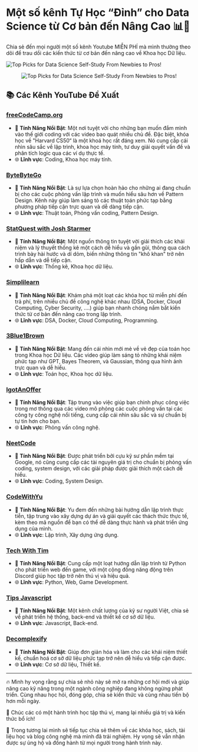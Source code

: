# Một số kênh Tự Học “Đỉnh” cho Data Science từ Cơ bản đến Nâng Cao 📊🚀

Chia sẻ đến mọi người một số kênh Youtube MIỄN PHÍ mà mình thường theo dõi để trau dồi các kiến thức từ cơ bản đến nâng cao về Khoa học Dữ liệu.

![Top Picks for Data Science Self-Study From Newbies to Pros!](https://github.com/kh4nh12/self_study_ds/assets/62872625/460a73b8-eec1-4b41-884b-8276e824479b)

<p align="center">
  <img src="https://github.com/kh4nh12/self_study_ds/assets/62872625/460a73b8-eec1-4b41-884b-8276e824479b" alt="Top Picks for Data Science Self-Study From Newbies to Pros!">
</p>




## 📚 Các Kênh YouTube Đề Xuất

### [freeCodeCamp.org](https://www.youtube.com/@freecodecamp)
- 🌟 **Tính Năng Nổi Bật**: Một nơi tuyệt vời cho những bạn muốn đắm mình vào thế giới coding với các video bao quát nhiều chủ đề. Đặc biệt, khóa học về "Harvard CS50“  là một khoá học rất đáng xem. Nó cung cấp cái nhìn sâu sắc về lập trình, khoa học máy tính, tư duy giải quyết vấn đề và phân tích logic qua các ví dụ thực tế.
- 🌐 **Lĩnh vực**: Coding, Khoa học máy tính.

### [ByteByteGo](https://www.youtube.com/@ByteByteGo)
- 🌟 **Tính Năng Nổi Bật**: Là sự lựa chọn hoàn hảo cho những ai đang chuẩn bị cho các cuộc phỏng vấn lập trình và muốn hiểu sâu hơn về Pattern Design. Kênh này giúp làm sáng tỏ các thuật toán phức tạp bằng phương pháp tiếp cận trực quan và dễ dàng tiếp cận.
- 🌐 **Lĩnh vực**: Thuật toán, Phỏng vấn coding, Pattern Design.

### [StatQuest with Josh Starmer](https://www.youtube.com/@statquest)
- 🌟 **Tính Năng Nổi Bật**: Một nguồn thông tin tuyệt vời giải thích các khái niệm và lý thuyết thống kê một cách dễ hiểu và gần gũi, thông qua cách trình bày hài hước và dí dỏm, biến những thông tin "khô khan" trở nên hấp dẫn và dễ tiếp cận.
- 🌐 **Lĩnh vực**: Thống kê, Khoa học dữ liệu.

### [Simplilearn](https://www.youtube.com/user/Simplilearn)
- 🌟 **Tính Năng Nổi Bật**: Khám phá một loạt các khóa học từ miễn phí đến trả phí, trên nhiều chủ đề công nghệ khác nhau (DSA, Docker, Cloud Computing, Cyber Security, ….) giúp bạn nhanh chóng nắm bắt kiến thức từ cơ bản đến nâng cao trong lập trình.
- 🌐 **Lĩnh vực**: DSA, Docker, Cloud Computing, Programming.

### [3Blue1Brown](https://www.youtube.com/@3blue1brown)
- 🌟 **Tính Năng Nổi Bật**: Mang đến cái nhìn mới mẻ về vẻ đẹp của toán học trong Khoa học Dữ liệu. Các video giúp làm sáng tỏ những khái niệm phức tạp như GPT, Bayes Theorem, và Gaussian, thông qua hình ảnh trực quan và dễ hiểu.
- 🌐 **Lĩnh vực**: Toán học, Khoa học dữ liệu.

### [IgotAnOffer](https://www.youtube.com/@IGotAnOffer-Engineering)
- 🌟 **Tính Năng Nổi Bật**: Tập trung vào việc giúp bạn chinh phục công việc trong mơ thông qua các video mô phỏng các cuộc phỏng vấn tại các công ty công nghệ nổi tiếng, cung cấp cái nhìn sâu sắc và sự chuẩn bị tự tin hơn cho bạn.
- 🌐 **Lĩnh vực**: Phỏng vấn công nghệ.

### [NeetCode](https://www.youtube.com/@NeetCode)
- 🌟 **Tính Năng Nổi Bật**: Được phát triển bởi cựu kỹ sư phần mềm tại Google, nó cũng cung cấp các tài nguyên giá trị cho chuẩn bị phỏng vấn coding, system design, với các giải pháp được giải thích một cách dễ hiểu.
- 🌐 **Lĩnh vực**: Coding, System Design.

### [CodeWithYu](https://www.youtube.com/@CodeWithYu)
- 🌟 **Tính Năng Nổi Bật**: Yu đem đến những bài hướng dẫn lập trình thực tiễn, tập trung vào xây dựng dự án và giải quyết các thách thức thực tế, kèm theo mã nguồn để bạn có thể dễ dàng thực hành và phát triển ứng dụng của mình.
- 🌐 **Lĩnh vực**: Lập trình, Xây dựng ứng dụng.

### [Tech With Tim](https://www.youtube.com/@TechWithTim)
- 🌟 **Tính Năng Nổi Bật**: Cung cấp một loạt hướng dẫn lập trình từ Python cho phát triển web đến game, với một cộng đồng năng động trên Discord giúp học tập trở nên thú vị và hiệu quả.
- 🌐 **Lĩnh vực**: Python, Web, Game Development.

### [Tips Javascript](https://www.youtube.com/@anonystick)
- 🌟 **Tính Năng Nổi Bật**: Một kênh chất lượng của kỹ sư người Việt, chia sẻ về phát triển hệ thống, back-end và thiết kế cơ sở dữ liệu.
- 🌐 **Lĩnh vực**: Javascript, Back-end.

### [Decomplexify](https://www.youtube.com/@decomplexify)
- 🌟 **Tính Năng Nổi Bật**: Giúp đơn giản hóa và làm cho các khái niệm thiết kế, chuẩn hoá cơ sở dữ liệu phức tạp trở nên dễ hiểu và tiếp cận được.
- 🌐 **Lĩnh vực**: Cơ sở dữ liệu, Thiết kế.

---

🔥 Mình hy vọng rằng sự chia sẻ nhỏ này sẽ mở ra những cơ hội mới và giúp nâng cao kỹ năng trong một ngành công nghiệp đang không ngừng phát triển. Cùng nhau học hỏi, đóng góp, chia sẻ kiến thức và cùng nhau tiến bộ hơn mỗi ngày. 

🌟 Chúc các có một hành trình học tập thú vị, mang lại nhiều giá trị và kiến thức bổ ích!

📢 Trong tương lai mình sẽ tiếp tục chia sẻ thêm về các khóa học, sách, tài liệu học và blog công nghệ mà mình đã trải nghiệm. Hy vọng sẽ vẫn nhận được sự ủng hộ và đồng hành từ mọi người trong hành trình này.
